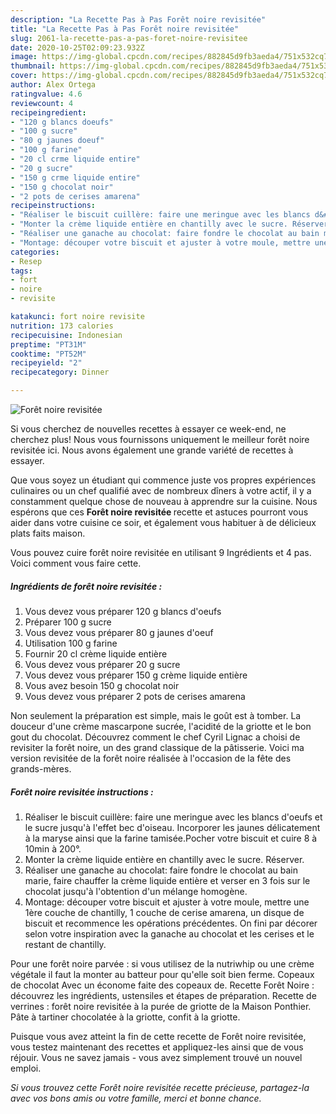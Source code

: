 ```yaml
---
description: "La Recette Pas à Pas Forêt noire revisitée"
title: "La Recette Pas à Pas Forêt noire revisitée"
slug: 2061-la-recette-pas-a-pas-foret-noire-revisitee
date: 2020-10-25T02:09:23.932Z
image: https://img-global.cpcdn.com/recipes/882845d9fb3aeda4/751x532cq70/foret-noire-revisitee-photo-principale-de-la-recette.jpg
thumbnail: https://img-global.cpcdn.com/recipes/882845d9fb3aeda4/751x532cq70/foret-noire-revisitee-photo-principale-de-la-recette.jpg
cover: https://img-global.cpcdn.com/recipes/882845d9fb3aeda4/751x532cq70/foret-noire-revisitee-photo-principale-de-la-recette.jpg
author: Alex Ortega
ratingvalue: 4.6
reviewcount: 4
recipeingredient:
- "120 g blancs doeufs"
- "100 g sucre"
- "80 g jaunes doeuf"
- "100 g farine"
- "20 cl crme liquide entire"
- "20 g sucre"
- "150 g crme liquide entire"
- "150 g chocolat noir"
- "2 pots de cerises amarena"
recipeinstructions:
- "Réaliser le biscuit cuillère: faire une meringue avec les blancs d&#39;oeufs et le sucre jusqu&#39;à l&#39;effet bec d&#39;oiseau. Incorporer les jaunes délicatement à la maryse ainsi que la farine tamisée.Pocher votre biscuit et cuire 8 à 10min à 200°."
- "Monter la crème liquide entière en chantilly avec le sucre. Réserver."
- "Réaliser une ganache au chocolat: faire fondre le chocolat au bain marie, faire chauffer la crème liquide entière et verser en 3 fois sur le chocolat jusqu&#39;à l&#39;obtention d&#39;un mélange homogène."
- "Montage: découper votre biscuit et ajuster à votre moule, mettre une 1ère couche de chantilly, 1 couche de cerise amarena, un disque de biscuit et recommence les opérations précédentes. On fini par décorer selon votre inspiration avec la ganache au chocolat et les cerises et le restant de chantilly."
categories:
- Resep
tags:
- fort
- noire
- revisite

katakunci: fort noire revisite 
nutrition: 173 calories
recipecuisine: Indonesian
preptime: "PT31M"
cooktime: "PT52M"
recipeyield: "2"
recipecategory: Dinner

---
```



![Forêt noire revisitée](https://img-global.cpcdn.com/recipes/882845d9fb3aeda4/751x532cq70/foret-noire-revisitee-photo-principale-de-la-recette.jpg)

Si vous cherchez de nouvelles recettes à essayer ce week-end, ne cherchez plus! Nous vous fournissons uniquement le meilleur forêt noire revisitée ici. Nous avons également une grande variété de recettes à essayer.

Que vous soyez un étudiant qui commence juste vos propres expériences culinaires ou un chef qualifié avec de nombreux dîners à votre actif, il y a constamment quelque chose de nouveau à apprendre sur la cuisine. Nous espérons que ces <strong> Forêt noire revisitée </strong> recette et astuces pourront vous aider dans votre cuisine ce soir, et également vous habituer à de délicieux plats faits maison.

<!--inarticleads1-->

Vous pouvez cuire forêt noire revisitée en utilisant 9 Ingrédients et 4 pas. Voici comment vous faire cette.

##### Ingrédients de forêt noire revisitée :

1. Vous devez vous préparer 120 g blancs d&#39;oeufs
1. Préparer 100 g sucre
1. Vous devez vous préparer 80 g jaunes d&#39;oeuf
1. Utilisation 100 g farine
1. Fournir 20 cl crème liquide entière
1. Vous devez vous préparer 20 g sucre
1. Vous devez vous préparer 150 g crème liquide entière
1. Vous avez besoin 150 g chocolat noir
1. Vous devez vous préparer 2 pots de cerises amarena


Non seulement la préparation est simple, mais le goût est à tomber. La douceur d&#39;une crème mascarpone sucrée, l&#39;acidité de la griotte et le bon gout du chocolat. Découvrez comment le chef Cyril Lignac a choisi de revisiter la forêt noire, un des grand classique de la pâtisserie. Voici ma version revisitée de la forêt noire réalisée à l&#39;occasion de la fête des grands-mères. 

<!--inarticleads2-->

##### Forêt noire revisitée instructions :

1. Réaliser le biscuit cuillère: faire une meringue avec les blancs d&#39;oeufs et le sucre jusqu&#39;à l&#39;effet bec d&#39;oiseau. Incorporer les jaunes délicatement à la maryse ainsi que la farine tamisée.Pocher votre biscuit et cuire 8 à 10min à 200°.
1. Monter la crème liquide entière en chantilly avec le sucre. Réserver.
1. Réaliser une ganache au chocolat: faire fondre le chocolat au bain marie, faire chauffer la crème liquide entière et verser en 3 fois sur le chocolat jusqu&#39;à l&#39;obtention d&#39;un mélange homogène.
1. Montage: découper votre biscuit et ajuster à votre moule, mettre une 1ère couche de chantilly, 1 couche de cerise amarena, un disque de biscuit et recommence les opérations précédentes. On fini par décorer selon votre inspiration avec la ganache au chocolat et les cerises et le restant de chantilly.


Pour une forêt noire parvée : si vous utilisez de la nutriwhip ou une crème végétale il faut la monter au batteur pour qu&#39;elle soit bien ferme. Copeaux de chocolat Avec un économe faite des copeaux de. Recette Forêt Noire : découvrez les ingrédients, ustensiles et étapes de préparation. Recette de verrines : forêt noire revisitée à la purée de griotte de la Maison Ponthier. Pâte à tartiner chocolatée à la griotte, confit à la griotte. 

<!--inarticleads1-->

<p>
Puisque vous avez atteint la fin de cette recette de Forêt noire revisitée, vous testez maintenant des recettes et appliquez-les ainsi que de vous réjouir. Vous ne savez jamais - vous avez simplement trouvé un nouvel emploi.
</p>

<p>
<i>Si vous trouvez cette Forêt noire revisitée recette précieuse, partagez-la avec vos bons amis ou votre famille, merci et bonne chance.</i>
</p>
